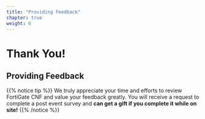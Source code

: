 ```yaml
---
title: "Providing Feedback"
chapter: true
weight: 6
---
```


# Thank You!

## Providing Feedback

{{% notice tip %}}
We truly appreciate your time and efforts to review FortiGate CNF and value your feedback greatly. 
You will receive a request to complete a post event survey and **can get a gift if you complete it while on site!**
{{% /notice %}}
